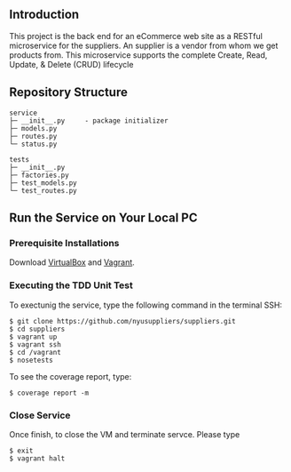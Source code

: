 ## Introduction

This project is the back end for an eCommerce web site as a RESTful microservice for the suppliers. An supplier is a vendor from whom we get products from. This microservice supports the complete Create, Read, Update, & Delete (CRUD) lifecycle

## Repository Structure
```
service
├─ __init__.py     - package initializer
├─ models.py      
├─ routes.py
└─ status.py

tests
├─ __init__.py
├─ factories.py
├─ test_models.py
└─ test_routes.py
```


## Run the Service on Your Local PC

### Prerequisite Installations
Download [VirtualBox](https://www.virtualbox.org/) and [Vagrant](https://www.vagrantup.com/).

### Executing the TDD Unit Test
To exectunig the service, type the following command in the terminal SSH:
```
$ git clone https://github.com/nyusuppliers/suppliers.git
$ cd suppliers
$ vagrant up
$ vagrant ssh
$ cd /vagrant
$ nosetests
```
To see the coverage report, type:
```
$ coverage report -m
```

### Close Service
Once finish, to close the VM and terminate servce. Please type
```
$ exit
$ vagrant halt
```
